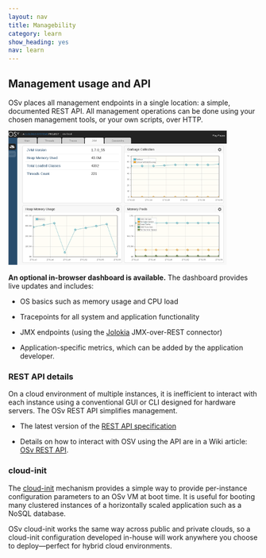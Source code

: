 ```yaml
---
layout: nav
title: Managebility
category: learn
show_heading: yes
nav: learn
---
```


## Management usage and API

OSv places all management endpoints in a single location: a simple, documented REST API.  All management operations can be done using your chosen management tools, or your own scripts, over HTTP.

![OSv Dashboard screenshot](/images/dashboard.png)

**An optional in-browser dashboard is available.**  The dashboard provides live updates and includes:

 * OS basics such as memory usage and CPU load

 * Tracepoints for all system and application functionality

 * JMX endpoints (using the [Jolokia](http://osv.io/blog/blog/2014/08/26/jolokia-jmx-connectivity-in-osv/) JMX-over-REST connector)

 * Application-specific metrics, which can be added by the application developer.

### REST API details

On a cloud environment of multiple instances, it is inefficient to interact with each instance using a conventional GUI or CLI designed for hardware servers.  The OSv REST API simplifies management.

* The latest version of the [REST API specification](http://osv.io/api/swagger-ui/dist/index.html)

* Details on how to interact with OSV using the API are in a Wiki article: 
  [OSv REST API](https://github.com/cloudius-systems/mgmt/wiki/OSv-REST-API).
 
### cloud-init

The [cloud-init](https://github.com/cloudius-systems/osv/wiki/cloud-init) mechanism provides a simple way to provide per-instance configuration parameters to an OSv VM at boot time.  It is useful for booting many clustered instances of a horizontally scaled application such as a NoSQL database.

OSv cloud-init works the same way across public and private clouds, so a cloud-init configuration developed in-house will work anywhere you choose to deploy&mdash;perfect for hybrid cloud environments.

